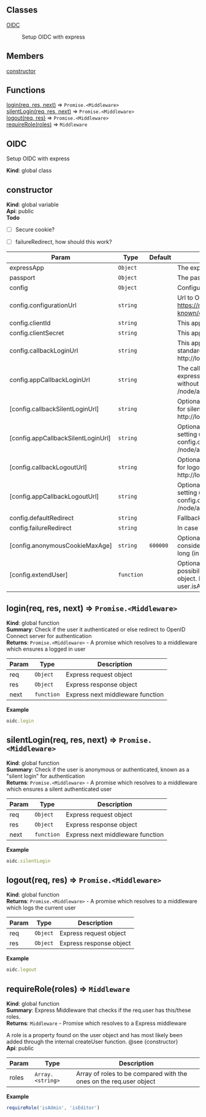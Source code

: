 ## Classes

<dl>
<dt><a href="#OIDC">OIDC</a></dt>
<dd><p>Setup OIDC with express</p>
</dd>
</dl>

## Members

<dl>
<dt><a href="#constructor">constructor</a></dt>
<dd></dd>
</dl>

## Functions

<dl>
<dt><a href="#login">login(req, res, next)</a> ⇒ <code>Promise.&lt;Middleware&gt;</code></dt>
<dd></dd>
<dt><a href="#silentLogin">silentLogin(req, res, next)</a> ⇒ <code>Promise.&lt;Middleware&gt;</code></dt>
<dd></dd>
<dt><a href="#logout">logout(req, res)</a> ⇒ <code>Promise.&lt;Middleware&gt;</code></dt>
<dd></dd>
<dt><a href="#requireRole">requireRole(roles)</a> ⇒ <code>Middleware</code></dt>
<dd></dd>
</dl>

<a name="OIDC"></a>

## OIDC
Setup OIDC with express

**Kind**: global class  
<a name="constructor"></a>

## constructor
**Kind**: global variable  
**Api**: public  
**Todo**

- [ ] Secure cookie?
- [ ] failureRedirect, how should this work?


| Param | Type | Default | Description |
| --- | --- | --- | --- |
| expressApp | <code>Object</code> |  | The express app instance |
| passport | <code>Object</code> |  | The passport instance |
| config | <code>Object</code> |  | Configuration object |
| config.configurationUrl | <code>string</code> |  | Url to OpenID Connect server Example: https://myOpenIDServer.com/adfs/.well-known/openid-configuration |
| config.clientId | <code>string</code> |  | This apps clientID |
| config.clientSecret | <code>string</code> |  | This apps client secret |
| config.callbackLoginUrl | <code>string</code> |  | This apps full URL to callback function for standard login. Example: http://localhost:3000/node/auth/login/callback |
| config.appCallbackLoginUrl | <code>string</code> |  | The callback URL used for setting up the express route. Same as config.callbackUrl without host. Example: /node/auth/login/callback |
| [config.callbackSilentLoginUrl] | <code>string</code> |  | Optional This apps full URL to callback function for silent login. Example: http://localhost:3000/node/auth/silent/callback |
| [config.appCallbackSilentLoginUrl] | <code>string</code> |  | Optional The silent callback URL used for setting up the express route. Same as config.callbackUrl without host. Example: /node/auth/silent/callback |
| [config.callbackLogoutUrl] | <code>string</code> |  | Optional This apps full URL to callback function for logout. Example: http://localhost:3000/node/auth/silent/callback |
| [config.appCallbackLogoutUrl] | <code>string</code> |  | Optional The silent callback URL used for setting up the express route. Same as config.callbackUrl without host. Example: /node/auth/logout/callback |
| config.defaultRedirect | <code>string</code> |  | Fallback if no next url is supplied to login |
| config.failureRedirect | <code>string</code> |  | In case of error |
| [config.anonymousCookieMaxAge] | <code>string</code> | <code>600000</code> | Optional If a client, on a silent login, is considered anonymous, this cookie lives this long (in milliseconds). |
| [config.extendUser] | <code>function</code> |  | Optional Function which gives you the possibility to add custom properties to the user object. Example: (user, claims) => { user.isAwesome = true } |

<a name="login"></a>

## login(req, res, next) ⇒ <code>Promise.&lt;Middleware&gt;</code>
**Kind**: global function  
**Summary**: Check if the user it authenticated or else redirect to OpenID Connect server
for authentication  
**Returns**: <code>Promise.&lt;Middleware&gt;</code> - A promise which resolves to a middleware which ensures a logged in user  

| Param | Type | Description |
| --- | --- | --- |
| req | <code>Object</code> | Express request object |
| res | <code>Object</code> | Express response object |
| next | <code>function</code> | Express next middleware function |

**Example**  
```js
oidc.login
```
<a name="silentLogin"></a>

## silentLogin(req, res, next) ⇒ <code>Promise.&lt;Middleware&gt;</code>
**Kind**: global function  
**Summary**: Check if the user is anonymous or authenticated, known as a "silent login"
for authentication  
**Returns**: <code>Promise.&lt;Middleware&gt;</code> - A promise which resolves to a middleware which ensures a silent authenticated user  

| Param | Type | Description |
| --- | --- | --- |
| req | <code>Object</code> | Express request object |
| res | <code>Object</code> | Express response object |
| next | <code>function</code> | Express next middleware function |

**Example**  
```js
oidc.silentLogin
```
<a name="logout"></a>

## logout(req, res) ⇒ <code>Promise.&lt;Middleware&gt;</code>
**Kind**: global function  
**Returns**: <code>Promise.&lt;Middleware&gt;</code> - A promise which resolves to a middleware which logs the current user  

| Param | Type | Description |
| --- | --- | --- |
| req | <code>Object</code> | Express request object |
| res | <code>Object</code> | Express response object |

**Example**  
```js
oidc.logout
```
<a name="requireRole"></a>

## requireRole(roles) ⇒ <code>Middleware</code>
**Kind**: global function  
**Summary**: Express Middleware that checks if the req.user has this/these roles.  
**Returns**: <code>Middleware</code> - Promise which resolves to a Express middleware

A role is a property found on the user object and has most
likely been added through the internal createUser function. @see {constructor}  
**Api**: public  

| Param | Type | Description |
| --- | --- | --- |
| roles | <code>Array.&lt;string&gt;</code> | Array of roles to be compared with the ones on the req.user object |

**Example**  
```js
requireRole('isAdmin', 'isEditor')
```
